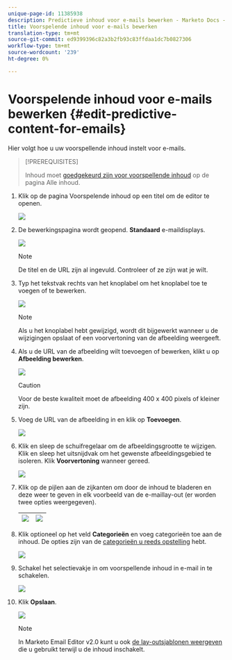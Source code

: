 ```yaml
---
unique-page-id: 11385938
description: Predictieve inhoud voor e-mails bewerken - Marketo Docs - Productdocumentatie
title: Voorspelende inhoud voor e-mails bewerken
translation-type: tm+mt
source-git-commit: ed9399396c82a3b2fb93c83ffdaa1dc7b0827306
workflow-type: tm+mt
source-wordcount: '239'
ht-degree: 0%

---
```



# Voorspelende inhoud voor e-mails bewerken {#edit-predictive-content-for-emails}

Hier volgt hoe u uw voorspellende inhoud instelt voor e-mails.

>[!PREREQUISITES]
>
>Inhoud moet [goedgekeurd zijn voor voorspellende inhoud](/help/marketo/product-docs/predictive-content/working-with-all-content/approve-a-title-for-predictive-content.md) op de pagina Alle inhoud.

1. Klik op de pagina Voorspelende inhoud op een titel om de editor te openen.

   ![](assets/image2017-10-3-9-3a30-3a25.png)

1. De bewerkingspagina wordt geopend. **Standaard** e-maildisplays.

   ![](assets/image2017-10-3-9-3a31-3a18.png)

   >[!NOTE]
   >
   >De titel en de URL zijn al ingevuld. Controleer of ze zijn wat je wilt.

1. Typ het tekstvak rechts van het knoplabel om het knoplabel toe te voegen of te bewerken.

   ![](assets/image2017-10-3-9-3a32-3a18.png)

   >[!NOTE]
   >
   >Als u het knoplabel hebt gewijzigd, wordt dit bijgewerkt wanneer u de wijzigingen opslaat of een voorvertoning van de afbeelding weergeeft.

1. Als u de URL van de afbeelding wilt toevoegen of bewerken, klikt u op **Afbeelding bewerken**.

   ![](assets/image2017-10-3-9-3a33-3a11.png)

   >[!CAUTION]
   >
   >Voor de beste kwaliteit moet de afbeelding 400 x 400 pixels of kleiner zijn.

1. Voeg de URL van de afbeelding in en klik op **Toevoegen**.

   ![](assets/five.png)

1. Klik en sleep de schuifregelaar om de afbeeldingsgrootte te wijzigen. Klik en sleep het uitsnijdvak om het gewenste afbeeldingsgebied te isoleren. Klik **Voorvertoning** wanneer gereed.

   ![](assets/six.png)

1. Klik op de pijlen aan de zijkanten om door de inhoud te bladeren en deze weer te geven in elk voorbeeld van de e-maillay-out (er worden twee opties weergegeven).

   | ![](assets/sevena.png) | ![](assets/sevenb.png) |
   |---|---|

1. Klik optioneel op het veld **Categorieën** en voeg categorieën toe aan de inhoud. De opties zijn van de [categorieën u reeds opstelling](/help/marketo/product-docs/predictive-content/getting-started/set-up-categories.md) hebt.

   ![](assets/eight.png)

1. Schakel het selectievakje in om voorspellende inhoud in e-mail in te schakelen.

   ![](assets/nine.png)

1. Klik **Opslaan**.

   ![](assets/save.png)

   >[!NOTE]
   >
   >In Marketo Email Editor v2.0 kunt u ook [de lay-outsjablonen weergeven](/help/marketo/product-docs/predictive-content/enabling-predictive-content/enable-predictive-content-in-emails.md) die u gebruikt terwijl u de inhoud inschakelt.
